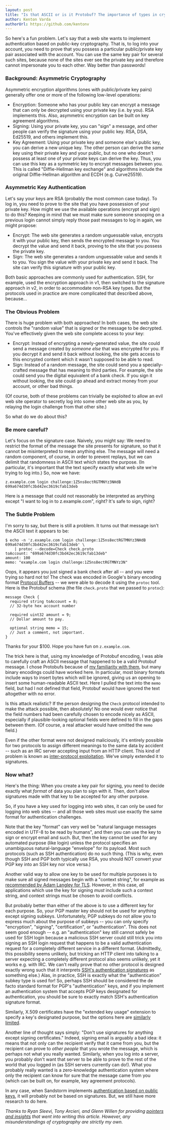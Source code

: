 ```yaml
---
layout: post
title: "Is that ASCII or is it Protobuf? The importance of types in cryptographic signatures."
author: Kenton Varda
authorUrl: https://github.com/kentonv
---
```


So here's a fun problem. Let's say that a web site wants to implement authentication based on public-key cryptography. That is, to log into your account, you need to prove that you possess a particular public/private key pair associated with the account. You can use the same key pair for several such sites, because none of the sites ever see the private key and therefore cannot impersonate you to each other. Way better than passwords!

### Background: Asymmetric Cryptography

Asymmetric encryption algorithms (ones with public/private key pairs) generally offer one or more of the following low-level operations:

* Encryption: Someone who has your public key can encrypt a message that can only be decrypted using your private key (i.e. by you). RSA implements this. Also, asymmetric encryption can be built on key agreement algorithms.
* Signing: Using your private key, you can "sign" a message, and other people can verify the signature using your public key. RSA, DSA, Ed25519, and others implement this.
* Key Agreement: Using your private key and someone else's public key, you can derive a new unique key. The other person can derive the *same* key using their private key and your public, but no one who doesn't possess at least one of your private keys can derive the key. Thus, you can use this key as a symmetric key to encrypt messages between you. This is called "Diffie-Hellman key exchange" and algorithms include the original Diffie-Hellman algorithm and ECDH (e.g. Curve25519).

### Asymmetric Key Authentication

Let's say your keys are RSA (probably the most common case today). To log in, you need to prove to the site that you have possession of your private key. How might we use the available operations (encrypt and sign) to do this? Keeping in mind that we must make sure someone snooping on a previous login cannot simply reply those past messages to log in again, we might propose:

* Encrypt: The web site generates a random unguessable value, encrypts it with your public key, then sends the encrypted message to you. You decrypt the value and send it back, proving to the site that you possess the private key.
* Sign: The web site generates a random unguessable value and sends it to you. You sign the value with your private key and send it back. The site can verify this signature with your public key.

Both basic approaches are commonly used for authentication. SSH, for example, used the encryption approach in v1, then switched to the signature approach in v2, in order to accommodate non-RSA key types. But the protocols used in practice are more complicated that described above, because...

### The Obvious Problem

There is huge problem with both approaches! In both cases, the web site controls the "random value" that is signed or the message to be decrypted. You've effectively given the web site complete access to your key:

* Encrypt: Instead of encrypting a newly-generated value, the site could send a message created by *someone else* that was encrypted for you. If you decrypt it and send it back without looking, the site gets access to this encrypted content which it wasn't supposed to be able to read.
* Sign: Instead of a random message, the site could send you a specially-crafted message that has meaning to third parties. For example, the site could send you the digital equivalent of a bank check. If you sign it without looking, the site could go ahead and extract money from your account, or other bad things.

(Of course, both of these problems can trivially be exploited to allow an evil web site operator to secretly log into some other web site as you, by relaying the login challenge from that other site.)

So what do we do about this?

### Be more careful?

Let's focus on the signature case. Naively, you might say: We need to restrict the format of the message the site presents for signature, so that it cannot be misinterpreted to mean anything else. The message will need a random component, of course, in order to prevent replays, but we can delimit that randomness in ASCII text which states the purpose. (In particular, it's important that the text specify exactly what web site we're trying to log into.) So, now we have:

    z.example.com login challenge:1Z5ns8ectRGTMNYz3NHdB 699a674d30fc3bd42ec3619cfab13deb

Here is a message that could not reasonably be interpreted as anything except "I want to log in to z.example.com", right? It's safe to sign, right?

### The Subtle Problem

I'm sorry to say, but there is still a problem. It turns out that message isn't the ASCII text it appears to be:

    $ echo -n 'z.example.com login challenge:1Z5ns8ectRGTMNYz3NHdB 699a674d30fc3bd42ec3619cfab13deb' \
        | protoc --decode=Check check.proto 
    toAccount: "699a674d30fc3bd42ec3619cfab13deb"
    amount: 100
    memo: "example.com login challenge:1Z5ns8ectRGTMNYz3N"

Oops, it appears you just signed a bank check after all -- and you were trying so hard not to! The check was encoded in Google's binary encoding format [Protocol Buffers](https://developers.google.com/protocol-buffers/) -- we were able to decode it using the `protoc` tool. Here is the Protobuf schema (the file `check.proto` that we passed to `protoc`):

    message Check {
      required string toAccount = 8;
      // 32-byte hex account number

      required uint32 amount = 9;
      // Dollar amount to pay.     

      optional string memo = 15;
      // Just a comment, not important.
    }

Thanks for your $100. Hope you have fun on `z.example.com`.

The trick here is that, using my knowledge of Protobuf encoding, I was able to carefully craft an ASCII message that happened to be a valid Protobuf message. I chose Protobufs because of [my familiarity with them](https://github.com/google/protobuf/blob/master/CONTRIBUTORS.txt), but many binary encodings could have worked here. In particular, most binary formats include ways to insert bytes which will be ignored, giving us an opening to insert some human-readable ASCII text. Here I pulled the text into the `memo` field, but had I not defined that field, Protobuf would have ignored the text altogether with no error.

Is this attack realistic? If the person designing the `Check` protocol intended to make the attack possible, then absolutely! No one would ever notice that the field numbers had been carefully chosen to encode nicely as ASCII, especially if plausible-looking optional fields were defined to fill in the gaps between them. (Of course, a real attacker would have omitted the `memo` field.)

Even if the other format were not designed maliciously, it's entirely possible for two protocols to assign different meanings to the same data by accident -- such as an IRC server accepting input from an HTTP client. This kind of problem is known as [inter-protocol exploitation](https://en.wikipedia.org/wiki/Inter-protocol_exploitation). We've simply extended it to signatures.

### Now what?

Here's the thing: When you create a key pair for signing, you need to decide exactly what *format* of data you plan to sign with it. Then, don't allow signatures made with that key to be accepted for any other purpose.

So, if you have a key used for logging into web sites, it can only be used for logging into web sites -- and all those web sites must use exactly the same format for authentication challenges.

Note that the key "format" can very well be "natural language messages encoded in UTF-8 to be read by humans", and then you can use the key to sign or encrypt email and such. But, then the key cannot be used for any automated purpose (like login) unless the protocol specifies an unambiguous natural-language "envelope" for its payload. Most such protocols (such as SSH authentication) do no such thing. (This is why, even though SSH and PGP both typically use RSA, you should NOT convert your PGP key into an SSH key nor vice versa.)

Another valid way to allow one key to be used for multiple purposes is to make sure all signed messages begin with a "context string", for example as [recommended by Adam Langley for TLS](http://www.ietf.org/mail-archive/web/tls/current/msg14734.html). However, in this case, *all* applications which use the key for signing *must* include such a context string, and context strings must be chosen to avoid conflicts.

But probably better than either of the above is to use a different key for each purpose. So, your PGP master key should not be used for anything except signing subkeys. Unfortunately, PGP subkeys do not allow you to express much about the purpose of subkeys -- you can only specify "encryption", "signing", "certification", or "authentication". This does not seem good enough -- e.g. an "authentication" key still cannot safely be used for SSH login because a malicious SSH server could still trick you into signing an SSH login request that happens to be a valid authentication request for a completely different service in a different format. (Admittedly, this possibility seems unlikely, but tricking an HTTP client into talking to a server expecting a completely different protocol also seems unlikely, yet it works e.g. with IRC. We can't really prove that no other protocol is designed exactly wrong such that it interprets [SSH's authentication signatures](https://tools.ietf.org/html/rfc4252#page-10) as something else.) Alas, in practice, SSH is exactly what the "authentication" subkey type is used for! So, perhaps SSH should be considered the de facto standard format for PGP's "authentication" keys, and if you implement an authentication system that accepts PGP keys designated for authentication, you should be sure to exactly match SSH's authentication signature format.

Similarly, X.509 certificates have the "extended key usage" extension to specify a key's designated purpose, but the options here are [similarly limited](https://www.openssl.org/docs/apps/x509v3_config.html#Extended-Key-Usage).

Another line of thought says simply: "Don't use signatures for anything except signing certificates." Indeed, signing email is arguably a bad idea: it means that not only can the recipient verify that it came from you, but the recipient can prove to _other people_ that you wrote the message, which is perhaps not what you really wanted. Similarly, when you log into a server, you probably don't want that server to be able to prove to the rest of the world that you logged in (as SSH servers currently can do!). What you probably really wanted is a zero-knowledge authentication system where only the recipient can know for sure that the message came from you (which can be built on, for example, key agreement protocols).

In any case, when Sandstorm implements [authentication based on public keys](https://github.com/sandstorm-io/sandstorm/issues/220), it will probably not be based on signatures. But, we still have more research to do here.

*Thanks to Ryan Sleevi, Tony Arcieri, and Glenn Willen for providing [pointers and insights](https://plus.google.com/+KentonVarda/posts/J3vcacmUUc1) that went into writing this article. However, any misunderstandings of cryptography are strictly my own.*

